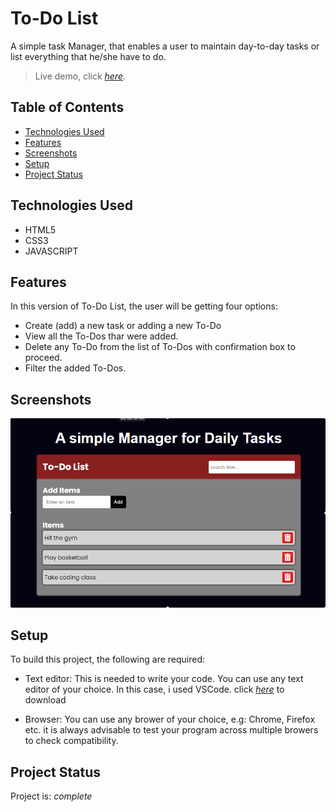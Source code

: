 # To-Do List
  A simple task Manager, that enables a user to maintain day-to-day tasks or list everything that he/she have to do.

> Live demo, click [_here_](https://task360.netlify.app). 

## Table of Contents
* [Technologies Used](#technologies-used)
* [Features](#features)
* [Screenshots](#screenshots)
* [Setup](#setup)
* [Project Status](#project-status)

## Technologies Used
- HTML5
- CSS3 
- JAVASCRIPT 

## Features
In this version of To-Do List, the user will be getting four options:
- Create (add) a new task or adding a new To-Do 
- View all the To-Dos thar were added.
- Delete any To-Do from the list of To-Dos with confirmation box to proceed.
- Filter the added To-Dos.

## Screenshots
![Example screenshot](images/todoList.png)

## Setup
To build this project, the following are required:
- Text editor: This is needed to write your code. You can use any text editor of your choice. In this case, i used VSCode. click [_here_](https://code.visualstudio.com/Download) to download 

- Browser: You can use any brower of your choice, e.g: Chrome, Firefox etc. it is always advisable to test your program across multiple browers to check compatibility.

## Project Status
Project is: _complete_


